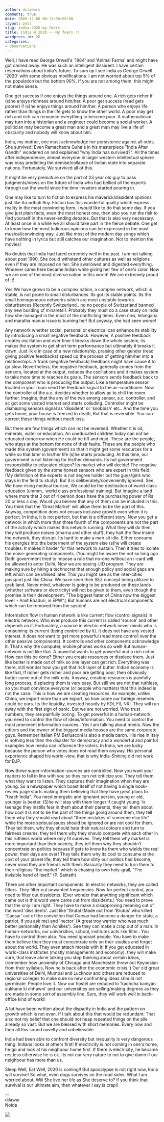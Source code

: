 ```yaml
---
author: dilawars
comments: true
date: 2009-12-06 06:12:00+00:00
layout: post
slug: india-2020-my-fears
title: India @ 2020 -- My fears !!
wordpress_id: 28
categories:
- Observations
---
```


Well, I have read George Orwell's '1984' and 'Animal Farms' and might have got carried away. He was such an intelligent dissident. I have certain reservations about India's future. To sum up I see India as George Orwell '2020' with some obvious modifications. I am not worried about top 5% of the population but the bottom 90%. If you are not among them, this might not make sense.  
  
One get success if one enjoys the things around one. A rich gets richer if (s)he enjoys richness around him/her. A poor get success (read gets poorer) if (s)he enjoys things around him/her. A person who enjoys life rather than things in the life gets to know the other world. A poor may get rich and rich can renounce everything to become poor. A mathematician may turn into a historian and a engineer could become a social worker. A politician may become a great man and a great man may live a life of obscurity and nobody will know about him.  
  
India, my mother, one must acknowledge her persistence against all odds. She survived! Even Ramachadra Guha's in his masterpiece "India After Gandhi" wondered on and explained "why India has survived?".  All the times after independence, almost everyone in larger western intellectual sphere  was busy predicting the demise/collapse of Indian state into separate nations. Fortunately, We survived all of this.  
  
It might be very premature on the part of 23 year old guy to pass judgments/views on the future of India who had bellied all the experts through out the world since the time invaders started pouring in.  
  
One may like to turn to fiction to express his maverick/dissident opinions just like Arundhati Roy. Fiction has this wonderful quality which express reality in the most convincing form. I would like to do that some day. If you give just plain facts, even the most honest one, then also you run the risk to find yourself in the never-ending debates. But that is also very necessary. At least once in a while we all should take part in the fierce debate. One get to know how the most ludicrous opinions can be expressed in the most musical/convincing way. Just like most of the modern day songs which have nothing in lyrics but still catches our imagination. Not to mention the movies!  
  
No doubts that India had fared extremely well in the past. I am not talking about post 1990. She could withstand other cultures as well as religions even if they are imposed on her. She swallowed and digested everything. Whoever came here became Indian while giving her few of one's color. Now we are one of the most diverse nation in this world! We are extremely proud of it!  
  
Yes We have grown to be a complex nation, a complex network, which is stable, is not prone to small disturbances. Its got its stable points. Its the small homogeneous networks which are most unstable towards disturbances (Recently Switzerland.. no no people of Switzerland banned any new building of minarets!). Probably they must do a case study on India how she managed in the most of the conflicting times. Even now, telangana and maratha manus issue is burning her! But anyway, she had seen worse!   
  
Any network whether  social, personal or electrical can enhance its stability by introducing a small negative feedback. However, A positive feedback creates oscillation and over time it breaks down the whole system, its makes the system to get short term performance but ultimately it breaks it down. Just lik e in case of a new relationship, praising other gender (read giving positive feedbacks) speed up the process of getting him/her into a relationships. A frank (negative feedback) feedback might have cause it to go slow. Nevertheless, the negative feedback, generally comes from the sensors, located at the output, reduces the oscillations and it makes system to take more time to reaches its goals. The sensors sends feedback back to the component who is producing the output. Like a temperature sensor located in your room send the feedback signal to the air-conditioner. Now the controller of the a.c. decides whether to allow ac to chill the room further. Imagine, that the any of the two among sensor, a.c. controller, and ac got some vested interest and starts colluding. Controller might be dismissing sensors signal as 'dissident' or 'snobbish' etc.. And the time you gets home, your house is freezed to death, But that is reversible. You can correct these things without much loss.  
  
But there are few things which can not be reversed. Whether it is oil, minerals, water or education. An uneducated children today can not be educated tomorrow when He could be tiff and rigid. These are the people, who stays at the bottom for none of their faults. These are the people who made this system (government) so that it might get some resources for a while so that later in his/her life (s)he starts producing. At this time, our government is not listening for his/her demands. Its not government responsibility to educated citizen? Its market who will decide! The negative feedback given by the some honest sensors who are expert in this field. (My definition of the experts is not degree holder but the guys/girls who stays in the field to study). But it is deliberately/conveniently  ignored. See, We have rising medical tourism, We could be the destination of world class education (ummm.. world class professional training). But Imagine a land where more that 3 out of 4 person does have the purchasing power of Rs 20 or less a day. Would you believe that any of them can be included in this. You think that the 'Great Market' will allow them to be the part of this. Anyway, competition does not ensues inclusive growth even when it is perfect. In India, it is not perfect, but that is a different story. Now you get a network in which more than three fourth of the components are not the part of the activity which makes this network running. What they will do then, they will produce noises (dharna and other stuff), they halt the flow inside the network, they disrupt. Its hard to make a men sit idle. Either consume his energies into the betterment of the system else (s)he will create troubles. It makes it harder for this network to sustain. Then it tries to isolate the noise-generating components. (You might be aware the not so long ago Delhi government tried to impose a rule that no-one without an i-card will be allowed to enter Delhi, Now we are seeing UID program. They are making sure by hiring a technocrat that enough policy and social gaps are left which can be utilised later. This you might see as the inter-cities passport just like China. We have seen their SEZ concept being utilized to grab land. Never mind, whatever is going to be produced on these lands (whether software or electricity) will not be given to them, even though the promise is their development. "The biggest hater of China now the biggest lover - Amit Bhaduri, in EPW".) But humans are not electrical components which can be removed from the system!   
  
Information flow in human network is like current flow (control signals) in electric network. Who ever produce this current is called 'source' and other depends on it. Fortunately, a source in electric network never minds who is consuming its current (being controlled by it). It does not have any vested interest. It does not want to get more powerful (read more controll over the other passive components). It controlls and other components acknowledge it. That's why the computer, mobile phones works so well! But human-network is not like that. A powerful wants to get powerful and a rich richer. How can this be done? Either you create resources or displace them. Just like butter is made out of milk so one layer can get rich. Everything was there, still wonder how you get that rich layer of butter. Indian economy is like that, If richer gets richer and poor are getting poor, then obviously butter came out of the milk only. Anyway, creating resources is painfully long process, displacing them is very easy. But still we are not that ruthless, so you must convince everyone (or people who matters) that this indeed is not the case. This is how we are creating resources. An example, unlike China, we import more than we export, so how come our foreign reserves could be ours. Its the liquidity, invested heavily by FDI, FII, NRI. They will run away with the first sign of panic. But we are not worried. Who trust numbers, they are painfully boring. To get powerful in a human-network, you need to control the flow of ideas/information. You need to control the most prominent information sources.. Yes I am talking about media. Now the editors and the owner of the biggest media houses are the same corporate guys. Remember Italian PM Berlusconi is also a media baron. His rise in Italy is nothing less then the disaster for democracy and a wonderful and painful examples how media can influence the voters. In India, we are lucky because the person who votes does not read them anyway. His personal experience shaped his world-view, that is why India-Shining did not work for BJP.  
  
Now these super-information-sources are controlled. Now you want your readers to fall in line with you so they can not criticize you. They tell them what they want to listen. They captures their imagination when they are young. So a newspaper which boast itself of not having a single book-review page starts making them believing that they have great plans to "teach India". You need energatic and ignorant person, young or old, younger is beeter. (S)he will stay with them longer if caught young. In teenage they instills fear in them about their parents, they tell them about how cool it is not to be the part of the things going around them, they tell them why they should read about "three mistakes of someone else life" while the more serious/issues should be ignored or are not cool for them. They tell them, why they should hate their natural colours and turn to fairness creams, they tell them why they should compete with each other in this ruthless world where only fit survives. They tell them why market is more important than their society, they tell them why they shouldn't concentrate on politics because if gets to know its them who wields the real power, their days are over! They tells them why its cool to consume at the cost of your planet life, they tell them how dirty our politics had become, never mind they are friends with them. Basically they need to turn them to their religious "the market" which is chasing its own holy-grail, "The invisible hand of itself." (P. Sainath)  
  
There are other important components. In electric networks, they are called filters. They filter out unwanted frequencies. Now for perfect control, you need to filter out dissidents. (Ever wonder that anything significant which came out is this word were came out from dissidents.) You need to prove that the only I am right. They have to make a disapproving meaning out of the word 'dissidents'. Just like "Brutal (Made out from 'Brutus' who killed 'Caesar' out of the conviction that Caesar had become a danger for state, a patriot, if you ask me) and 'hector' (A great troy warrior who was much better personality than Achilles'). See they can make a crap out of a man. In human-networks, our universities, school, institutes acts like filter.. You have to control them also. You need ignorant people. You have to make them believe than they must concentrate only on their studies and forget about the world. They even attach morals with it! If you get educated in world-class institutes (mostly managements and economy), they will make sure, that leave alone talking you stop thinking about certain ideas, (remember how university of Chicago and Manchester threw out Keynesian from their syllabus, Now he is back after the economic crisis. ) Our old great universities of Delhi, Mumbai and Lucknow and others are reduced to regional colleges to make sure no new confronting ideas should not germinate. People love it. Now our hostel are reduced to 'kachcha baniyan sukhane ki chhawni' and our universities are selling/making degrees as they are made in some sort of assembly line. Sure, they will work well in back-office kind of work!!  
  
A lot have been written about the disparity in India and the pattern on growth which is not even. If I talk about this that would be redundant. That also not my belief that one should not heap repeated things on the pile already so vast. But we are blessed with short memories. Every now and then all this sound novelty and unbelievable.  
  
India had been able to confront diversity but inequality is very dangerous thing. Indians looks at others first! If electricity is not coming in one's home, he go and look at his neighbour home first. If there is electricity, he became restless otherwise he is ok. Its not our very nature to not to give damn if our neighbour has more than us.  
  
Sleep Well, Eat Well, 2020 is coming!! But apocalypse is not right now, India will survive! So what, even dogs survives on the road sides. What I am worried about, Will She live her life as She deserve to? If you think that survival is our ultimate aim, then whatever I say is crap!!  
  
--  
dilawar  
Noida

![](https://blogger.googleusercontent.com/tracker/3794193585985230867-3920790486763095675?l=dilawarsays.blogspot.com)
